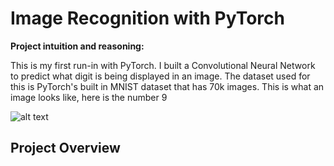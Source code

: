 # Image Recognition with PyTorch




**Project intuition and reasoning:**

This is my first run-in with PyTorch. I built a Convolutional Neural Network to predict what digit is being displayed in an image. The dataset used for this is PyTorch's built in MNIST dataset that has 70k images. This is what an image looks like, here is the number 9

![alt text](https://github.com/bgosha24/Image-Recognition-with-PyTorch/blob/main/nine.jpg?raw=true)

**Project Overview**
- 
